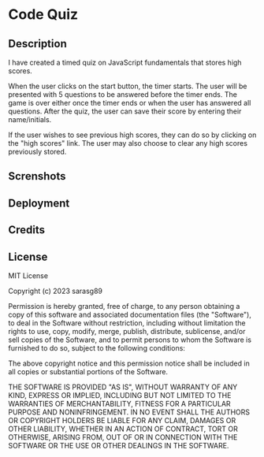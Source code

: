 # Code Quiz

## Description

I have created a timed quiz on JavaScript fundamentals that stores high scores. 

When the user clicks on the start button, the timer starts. The user will be presented with 5 questions to be answered before the timer ends. The game is over either once the timer ends or when the user has answered all questions. After the quiz, the user can save their score by entering their name/initials. 

If the user wishes to see previous high scores, they can do so by clicking on the "high scores" link. The user may also choose to clear any high scores previously stored. 

## Screnshots

## Deployment

## Credits

## License

MIT License

Copyright (c) 2023 sarasg89

Permission is hereby granted, free of charge, to any person obtaining a copy of this software and associated documentation files (the "Software"), to deal in the Software without restriction, including without limitation the rights to use, copy, modify, merge, publish, distribute, sublicense, and/or sell copies of the Software, and to permit persons to whom the Software is furnished to do so, subject to the following conditions:

The above copyright notice and this permission notice shall be included in all copies or substantial portions of the Software.

THE SOFTWARE IS PROVIDED "AS IS", WITHOUT WARRANTY OF ANY KIND, EXPRESS OR IMPLIED, INCLUDING BUT NOT LIMITED TO THE WARRANTIES OF MERCHANTABILITY, FITNESS FOR A PARTICULAR PURPOSE AND NONINFRINGEMENT. IN NO EVENT SHALL THE AUTHORS OR COPYRIGHT HOLDERS BE LIABLE FOR ANY CLAIM, DAMAGES OR OTHER LIABILITY, WHETHER IN AN ACTION OF CONTRACT, TORT OR OTHERWISE, ARISING FROM, OUT OF OR IN CONNECTION WITH THE SOFTWARE OR THE USE OR OTHER DEALINGS IN THE SOFTWARE.